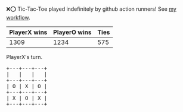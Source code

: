 :x::o: Tic-Tac-Toe played indefinitely by github action runners! See [my workflow](.github/workflows/play.yaml).

|PlayerX wins|PlayerO wins|Ties|
|-|-|-|
|1309|1234|575|

PlayerX's turn.

<pre>
+---+---+---+
|   |   |   |
+---+---+---+
| O | X | O |
+---+---+---+
| X | O | X |
+---+---+---+
</pre>
